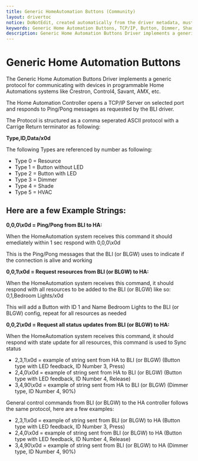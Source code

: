 ```yaml
---
title: Generic HomeAutomation Buttons (Community)
layout: drivertoc
notice: DoNotEdit, created automatically from the driver metadata, must be updated on the driver itself
keywords: Generic Home Automation Buttons, TCP/IP, Button, Dimmer, Shade, HVAC
description: Generic Home Automation Buttons Driver implements a generic protocol for communicating with programmable Home Automations systems managing buttons, dimmers, shades and HVAC resource types.
---
```

 
# Generic Home Automation Buttons

The Generic Home Automation Buttons Driver implements a generic protocol for communicating with devices in programmable Home Automations systems like Crestron, Control4, Savant, AMX, etc.

The Home Automation Controller opens a TCP/IP Server on selected port and responds to Ping/Pong messages as requested by the BLI driver.

The Protocol is structured as a comma seperated ASCII protocol with a Carrige Return terminator as following: 

**Type,ID,Data/x0d**

The following Types are referenced by number as following: 

- Type 0 = Resource 
- Type 1 = Button without LED
- Type 2 = Button with LED
- Type 3 = Dimmer
- Type 4 = Shade
- Type 5 = HVAC

## Here are a few Example Strings:

**0,0,0\x0d = Ping/Pong from BLI to HA:**

When the HomeAutomation system receives this command it should emediately within 1 sec respond with 0,0,0\x0d 

This is the Ping/Pong messages that the BLI (or BLGW) uses to indicate if the connection is alive and working

**0,0,1\x0d = Request resources from BLI (or BLGW) to HA:**

When the HomeAutomation system receives this command, it should respond with all resources to be added to the BLI (or BLGW) like so: 0,1,Bedroom Lights/x0d

This will add a Button with ID 1 and Name Bedroom Lights to the BLI (or BLGW) config, repeat for all resources as needed

**0,0,2\x0d = Request all status updates from BLI (or BLGW) to HA:**

When the HomeAutomation system receives this command, it should respond with state update for all resources, this command is used to Sync status 

- 2,3,1\x0d = example of string sent from HA to BLI (or BLGW) (Button type with LED feedback, ID Number 3, Press)
- 2,4,0\x0d = example of string sent from HA to BLI (or BLGW) (Button type with LED feedback, ID Number 4, Release)
- 3,4,90\x0d = example of string sent from HA to BLI (or BLGW) (Dimmer type, ID Number 4, 90%)

General control commands from BLI (or BLGW) to the HA controller follows the same protocol, here are a few examples:

- 2,3,1\x0d = example of string sent from BLI (or BLGW) to HA (Button type with LED feedback, ID Number 3, Press)
- 2,4,0\x0d = example of string sent from BLI (or BLGW) to HA (Button type with LED feedback, ID Number 4, Release)
- 3,4,90\x0d = example of string sent from BLI (or BLGW) to HA (Dimmer type, ID Number 4, 90%)
